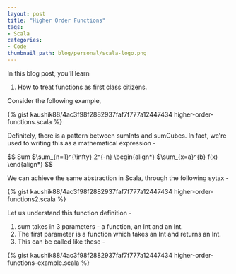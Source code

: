 ```yaml
---
layout: post
title: "Higher Order Functions"
tags:
- Scala
categories:
- Code
thumbnail_path: blog/personal/scala-logo.png
---
```


In this blog post, you'll learn 

1. How to treat functions as first class citizens.

Consider the following example, 

{% gist kaushik88/4ac3f98f2882937faf7f777a12447434 higher-order-functions.scala %}

Definitely, there is a pattern between sumInts and sumCubes. In fact, we're used to writing this as a mathematical expression - 

$$
Sum $\sum_{n=1}^{\infty} 2^{-n}
\begin{align*}
  $\sum_{x=a}^{b} f(x)
\end{align*}
$$

We can achieve the same abstraction in Scala, through the following sytax - 

{% gist kaushik88/4ac3f98f2882937faf7f777a12447434 higher-order-functions2.scala %}


Let us understand this function definition - 

1. sum takes in 3 parameters - a function, an Int and an Int.
2. The first parameter is a function which takes an Int and returns an Int.
3. This can be called like these - 

{% gist kaushik88/4ac3f98f2882937faf7f777a12447434 higher-order-functions-example.scala %}
